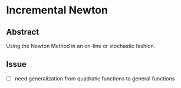 # Incremental Newton

## Abstract

Using the Newton Method in an on-line or stochastic fashion.

## Issue

- [ ] need generalization from quadratic functions to general functions

